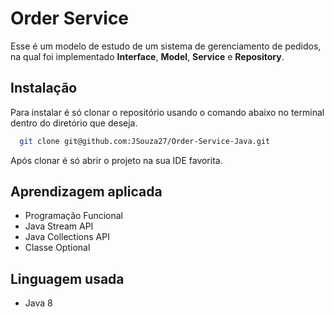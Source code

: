 # Order Service

Esse é um modelo de estudo de um sistema de gerenciamento de pedidos, na qual foi implementado **Interface**, **Model**, **Service** e **Repository**.

## Instalação

Para instalar é só clonar o repositório usando o comando abaixo
no terminal dentro do diretório que deseja.

```bash
  git clone git@github.com:JSouza27/Order-Service-Java.git
```

Após clonar é só abrir o projeto na sua IDE favorita.

## Aprendizagem aplicada

- Programação Funcional
- Java Stream API
- Java Collections API
- Classe Optional

## Linguagem usada

- Java 8
